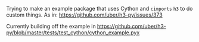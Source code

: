 Trying to make an example package that uses Cython and `cimports` `h3` to do custom things.
As in: https://github.com/uber/h3-py/issues/373

Currently building off the example in https://github.com/uber/h3-py/blob/master/tests/test_cython/cython_example.pyx
